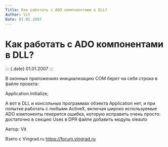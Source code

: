 ```yaml
---
Title: Как работать с ADO компонентами в DLL?
Author: Vit
Date: 01.01.2007
---
```



Как работать с ADO компонентами в DLL?
======================================

::: {.date}
01.01.2007
:::

В оконных приложениях инициализацию COM берет на себя строка в файле
проекта:

Application.Initialize;

А вот в DLL и консольных программах обэекта Application нет, и при
попытке работать с любыми ActiveX, включая широко используемые ADO
компоненты генерится ошибка, которую исправить очень просто: достаточно
в секцию Uses в DPR файле добавить модуль oleauto

Автор: Vit

Взято с Vingrad.ru <https://forum.vingrad.ru>
